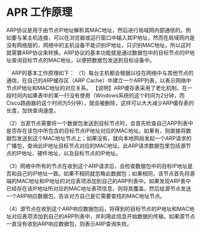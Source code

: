 # APR 工作原理

ARP协议是用于由节点IP地址解析其MAC地址，然后进行局域网内部通信的。例如要与某主机连接，可以在浏览器或运行窗口中输入其IP地址，然而在局域网内是没有网络层的，网络中的主机设备不能识别IP地址，只识别MAC地址，所以这时就需要ARP协议来转换。ARP协议的基本功能就是通过数据包中的目标节点的IP地址查询目标节点的MAC地址，以便把数据包发送到目标设备中。

 ARP的基本工作原理如下：
（1）每台主机都会根据以往在网络中与其他节点的通信，在自己的ARP缓存区（ARP Cache）中建立一个ARP列表，以表示网络中节点IP地址和MAC地址的对应关系。 【说明】ARP缓存表采用了老化机制，在一段时间内如果表中的某一行没有使用（Windows系统的这个时间为2分钟，而Cisco路由器的这个时间为5分钟），就会被删除，这样可以大大减少ARP缓存表的长度，加快查询速度。

（2）当源节点需要将一个数据包发送到目标节点时，会首先检查自己ARP列表中是否存在该包中所包含的目标节点IP地址对应的MAC地址。如果有，则直接将数据包发送到这个MAC地址节点上；如果没有，就向本地网段发起一个ARP请求的广播包，查询此IP地址目标节点对应的MAC地址。此ARP请求数据包里包括源节点的IP地址、硬件地址，以及目标节点的IP地址。

（3）网络中所有的节点在收到这个ARP请求后，会检查数据包中的目标IP地址是否和自己的IP地址一致。如果不相同就忽略此数据包；如果相同，该节点首先将源端的MAC地址和IP地址的对应表项添加到自己的ARP列表中。如果发现ARP表中已经存在该IP地址所对应的MAC地址表项信息，则将其覆盖，然后给源节点发送一个ARP响应数据包，告诉对方自己是它需要查找的MAC地址节点。

（4）源节点在收到这个ARP响应数据包后，将得到的目标节点的IP地址和MAC地址对应表项添加到自己的ARP列表中，并利用此信息开始数据的传输。如果源节点一直没有收到ARP响应数据包，则表示ARP查询失败。